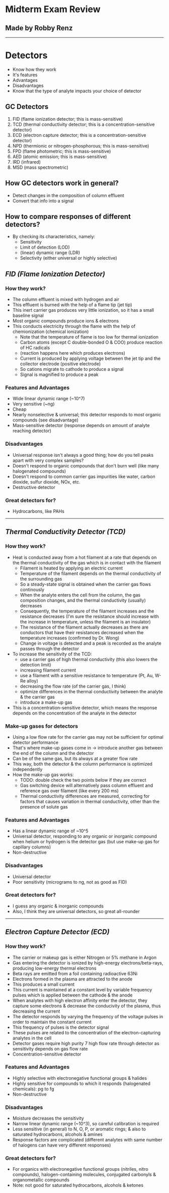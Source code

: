 # **Midterm Exam Review**
## Made by Robby Renz
--------------------------------------

# **Detectors**
- Know how they work
- It's features
- Advantages
- Disadvantages
- Know that the type of analyte impacts your choice of detector

## **GC Detectors**
1. FID (flame ionization detector; this is mass-sensitive)
2. TCD (thermal conductivity detector; this is a concentration-sensitive detector)
3. ECD (electron capture detector; this is a concentration-sensitive detector)
4. NPD (thermionic or nitrogen-phosphorous; this is mass-sensitive)
5. FPD (flame photometric; this is mass-sensitive)
6. AED (atomic emission; this is mass-sensitive)
7. IRD (infrared)
8. MSD (mass spectrometric)

## **How GC detectors work in general?**
- Detect changes in the composition of column effluent
- Convert that info into a signal

## **How to compare responses of different detectors?**
- By checking its characteristics, namely:
	- Sensitivity
	- Limit of detection (LOD)
	- (linear) dynamic range (LDR)
	- Selectivity (either universal or highly selective)

## ***FID (Flame Ionization Detector)***

### **How they work?**
- The column effluent is mixed with hydrogen and air
- This effluent is burned with the help of a flame tip (jet tip)
- This inert carrier gas produces very little ionization, so it has a small baseline signal
- Most organic compounds produce ions & electrons
- This conducts electricity through the flame with the help of chemionization (chemical ionization)
	- Note that the temperature of flame is too low for thermal ionization
	- Carbon atoms (except C double-bonded O & COO) produce reaction of HC radicals 
	- (reaction happens here which produces electrons)
	- Current is produced by applying voltage between the jet tip and the collector electrode (positive electrode)
	- So cations migrate to cathode to produce a signal
	- Signal is magnified to produce a peak


### **Features and Advantages**
- Wide linear dynamic range (~10^7)
- Very sensitive (~ng)
- Cheap
- Nearly nonselective & universal; this detector responds to most organic compounds (see disadvantage)
- Mass-sensitive detector (response depends on amount of analyte reaching detector)

### **Disadvantages**
- Universal response isn't always a good thing; how do you tell peaks apart with very complex samples?
- Doesn't respond to organic compounds that don't burn well (like many halogenated compounds)
- Doesn't respond to common carrier gas impurities like water, carbon dioxide, sulfur dioxide, NOx, etc.
- Destructive detector

### **Great detectors for?**
- Hydrocarbons, like PAHs

-----------------------------------------
## ***Thermal Conductivity Detector (TCD)***

### **How they work?**
- Heat is conducted away from a hot filament at a rate that depends on the thermal conductivity of the gas which is in contact with the filament
	- Filament is heated by applying an electric current
	- Temperature of the filament depends on the thermal conductivity of the surrounding gas
	- So a steady-state signal is obtained when the carrier gas flows continously
	- When the analyte enters the cell from the column, the gas composition changes, and the thermal conductivity (usually) decreases
	- Consequently, the temperature of the filament increases and the resistance decreases (I'm sure the resistance should increase with the increase in temperature, unless the filament is an insulator)
	- The resistance of the filament actually decreases as there are conductors that have their resistances decreased when the temperature increases (confirmed by Dr. Wong)
	- Change in voltage is detected and a peak is recorded as the analyte passes through the detector
- To increase the sensitivity of the TCD:
	- use a carrier gas of high thermal conductivity (this also lowers the detection limit)
	- increasing filament current
	- use a filament with a sensitive resistance to temperature (Pt, Au, W-Re alloy)
	- decreasing the flow rate (of the carrier gas, I think)
	- optimize differences in the thermal conductivity between the analyte & the carrier gas
	- introduce a make-up gas
- This is a concentration-sensitive detector, which means the response depends on the concentration of the analyte in the detector

### **Make-up gases for detectors**
- Using a low flow rate for the carrier gas may not be sufficient for optimal detector performance
- That's where make-up gases come in -> introduce another gas between the end of the column and the detector
- Can be of the same gas, but its always at a greater flow rate
- This way, both the detector & the column performance is optimized independently
- How the make-up gas works:
	- TODO: double check the two points below if they are correct
	- Gas switching device will alternatively pass column effluent and reference gas over filament (like every 200 ms)
	- Thermal conductivity differences are measured, correcting for factors that causes variation in thermal conductivity, other than the presence of solute gas

### **Features and Advantages**
- Has a linear dynamic range of ~10^5
- Universal detector, responding to any organic or inorganic compound when helium or hydrogen is the detector gas (but use make-up gas for capillary columns)
- Non-destructive

### **Disadvantages**
- Universal detector
- Poor sensitivity (micrograms to ng, not as good as FID)

### **Great detectors for?**
- I guess any organic & inorganic compounds
- Also, I think they are universal detectors, so great all-rounder

----------------------------------------------
## ***Electron Capture Detector (ECD)***

### **How they work?**
- The carrier or makeup gas is either Nitrogen or 5% methane in Argon
- Gas entering the detector is ionized by high-energy electrons/beta-rays, producing low-energy thermal electrons
- Beta rays are emitted from a foil containing radioactive 63Ni
- Electrons formed in the plasma are attracted to the anode
- This produces a small current
- This current is maintained at a constant level by variable frequency pulses which is applied between the cathode & the anode
- When analytes with high electron affinity enter the detector, they capture some electrons & decrease the conducivity of the plasma, thus decreasing the current
- The detector responds by varying the frequency of the voltage pulses in order to maintain the constant current
- This frequency of pulses is the detector signal
- These pulses are related to the concentration of the electron-capturing analytes in the cell
- Detector gases require high purity 7 high flow rate through detector as sensitivity depends on gas flow rate
- Concentration-sensitive detector

### **Features and Advantages**
- Highly selective with electronegative functional groups & halides
- Highly sensitive for compounds to which it responds (halogenated chemicals): pg to fg
- Non-destructive

### **Disadvantages**
- Moisture decreases the sensitivity
- Narrow linear dynamic range (~10^3), so careful calibration is required
- Less sensitive (in general) to N, O, P, or aromatic rings; & also to saturated hydrocarbons, alcohols & amines
- Response factors are complicated (different analytes with same number of halogens can have very different responses)

### **Great detectors for?**
- For organics with electronegative functional groups (nitriles, nitro compounds), halogen-containing molecules, conjugated carbonyls & organometallic compounds
- Note: not good for saturated hydrocarbons, alcohols & ketones


